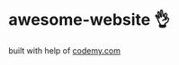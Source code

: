 # awesome-website :ok_hand:                                                                                                                                                                                                     
built with help of <a href="http://johnelder.com/">codemy.com</a>
